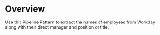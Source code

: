 # Overview

Use this Pipeline Pattern to extract the names of employees from Workday along with their direct manager and position or title.



